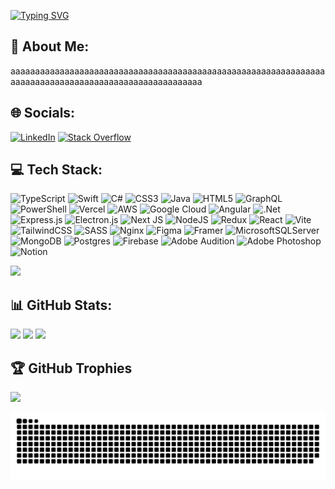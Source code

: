 [![Typing SVG](https://readme-typing-svg.herokuapp.com?font=Fira+Code&pause=1000&center=true&width=435&lines=Hi+Erfan)](https://git.io/typing-svg)

## 💫 About Me:

aaaaaaaaaaaaaaaaaaaaaaaaaaaaaaaaaaaaaaaaaaaaaaaaaaaaaaaaaaaaaaaaaaaaaaaaaaaaaaaaaaaaaaaaaaaaaaaaaaaaaaa

## 🌐 Socials:

[![LinkedIn](https://img.shields.io/badge/LinkedIn-%230077B5.svg?logo=linkedin&logoColor=white)](https://linkedin.com/in/eeee)
[![Stack Overflow](https://img.shields.io/badge/-Stackoverflow-FE7A16?logo=stack-overflow&logoColor=white)](https://stackoverflow.com/users/123) 

## 💻 Tech Stack:
![TypeScript](https://img.shields.io/badge/typescript-%23007ACC.svg?style=for-the-badge&logo=typescript&logoColor=white) 
![Swift](https://img.shields.io/badge/swift-F54A2A?style=for-the-badge&logo=swift&logoColor=white) 
![C#](https://img.shields.io/badge/c%23-%23239120.svg?style=for-the-badge&logo=csharp&logoColor=white) 
![CSS3](https://img.shields.io/badge/css3-%231572B6.svg?style=for-the-badge&logo=css3&logoColor=white) 
![Java](https://img.shields.io/badge/java-%23ED8B00.svg?style=for-the-badge&logo=openjdk&logoColor=white) 
![HTML5](https://img.shields.io/badge/html5-%23E34F26.svg?style=for-the-badge&logo=html5&logoColor=white) 
![GraphQL](https://img.shields.io/badge/-GraphQL-E10098?style=for-the-badge&logo=graphql&logoColor=white) 
![PowerShell](https://img.shields.io/badge/PowerShell-%235391FE.svg?style=for-the-badge&logo=powershell&logoColor=white) 
![Vercel](https://img.shields.io/badge/vercel-%23000000.svg?style=for-the-badge&logo=vercel&logoColor=white) 
![AWS](https://img.shields.io/badge/AWS-%23FF9900.svg?style=for-the-badge&logo=amazon-aws&logoColor=white) 
![Google Cloud](https://img.shields.io/badge/GoogleCloud-%234285F4.svg?style=for-the-badge&logo=google-cloud&logoColor=white) ![Angular](https://img.shields.io/badge/angular-%23DD0031.svg?style=for-the-badge&logo=angular&logoColor=white) 
![.Net](https://img.shields.io/badge/.NET-5C2D91?style=for-the-badge&logo=.net&logoColor=white) 
![Express.js](https://img.shields.io/badge/express.js-%23404d59.svg?style=for-the-badge&logo=express&logoColor=%2361DAFB) ![Electron.js](https://img.shields.io/badge/Electron-191970?style=for-the-badge&logo=Electron&logoColor=white) 
![Next JS](https://img.shields.io/badge/Next-black?style=for-the-badge&logo=next.js&logoColor=white) 
![NodeJS](https://img.shields.io/badge/node.js-6DA55F?style=for-the-badge&logo=node.js&logoColor=white) 
![Redux](https://img.shields.io/badge/redux-%23593d88.svg?style=for-the-badge&logo=redux&logoColor=white) 
![React](https://img.shields.io/badge/react-%2320232a.svg?style=for-the-badge&logo=react&logoColor=%2361DAFB) 
![Vite](https://img.shields.io/badge/vite-%23646CFF.svg?style=for-the-badge&logo=vite&logoColor=white) 
![TailwindCSS](https://img.shields.io/badge/tailwindcss-%2338B2AC.svg?style=for-the-badge&logo=tailwind-css&logoColor=white) ![SASS](https://img.shields.io/badge/SASS-hotpink.svg?style=for-the-badge&logo=SASS&logoColor=white) 
![Nginx](https://img.shields.io/badge/nginx-%23009639.svg?style=for-the-badge&logo=nginx&logoColor=white) 
![Figma](https://img.shields.io/badge/figma-%23F24E1E.svg?style=for-the-badge&logo=figma&logoColor=white) 
![Framer](https://img.shields.io/badge/Framer-black?style=for-the-badge&logo=framer&logoColor=blue) 
![MicrosoftSQLServer](https://img.shields.io/badge/Microsoft%20SQL%20Server-CC2927?style=for-the-badge&logo=microsoft%20sql%20server&logoColor=white) 
![MongoDB](https://img.shields.io/badge/MongoDB-%234ea94b.svg?style=for-the-badge&logo=mongodb&logoColor=white) 
![Postgres](https://img.shields.io/badge/postgres-%23316192.svg?style=for-the-badge&logo=postgresql&logoColor=white) 
![Firebase](https://img.shields.io/badge/Firebase-039BE5?style=for-the-badge&logo=Firebase&logoColor=white) 
![Adobe Audition](https://img.shields.io/badge/Adobe%20Audition-9999FF.svg?style=for-the-badge&logo=Adobe%20Audition&logoColor=white) 
![Adobe Photoshop](https://img.shields.io/badge/adobe%20photoshop-%2331A8FF.svg?style=for-the-badge&logo=adobe%20photoshop&logoColor=white) 
![Notion](https://img.shields.io/badge/Notion-%23000000.svg?style=for-the-badge&logo=notion&logoColor=white)

[![](https://visitcount.itsvg.in/api?id=ErfanA002&icon=0&color=0)](https://visitcount.itsvg.in)

## 📊 GitHub Stats:
![](https://github-readme-stats.vercel.app/api/top-langs/?username=ErfanA002&theme=radical&border=false&include_all_commits=true&count_private=true&layout=compact)
![](https://github-readme-stats.vercel.app/api?username=ErfanA002&theme=radical&_border=false&include_all_commits=true&count_private=true)
![](https://github-readme-streak-stats.herokuapp.com/?user=MdnadeemSarwar&theme=radical&hide_border=false)

## 🏆 GitHub Trophies
![](https://github-profile-trophy.vercel.app/?username=ErfanA002&theme=radical&no-frame=false&no-bg=true&margin-w=4)


![](https://github.com/Platane/snk/raw/output/github-contribution-grid-snake.svg)
